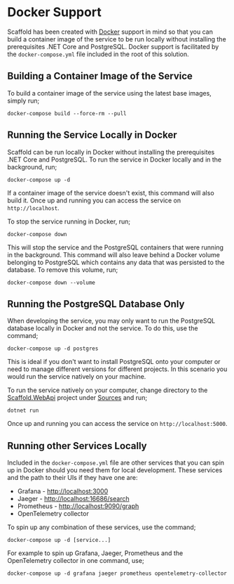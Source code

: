 # Docker Support

Scaffold has been created with [Docker](https://www.docker.com/) support in mind so that you can build a container image of the service to be run locally without installing the prerequisites .NET Core and PostgreSQL. Docker support is facilitated by the `docker-compose.yml` file included in the root of this solution.

## Building a Container Image of the Service

To build a container image of the service using the latest base images, simply run;

    docker-compose build --force-rm --pull

## Running the Service Locally in Docker

Scaffold can be run locally in Docker without installing the prerequisites .NET Core and PostgreSQL. To run the service in Docker locally and in the background, run;

    docker-compose up -d

If a container image of the service doesn't exist, this command will also build it. Once up and running you can access the service on `http://localhost`.

To stop the service running in Docker, run;

    docker-compose down

This will stop the service and the PostgreSQL containers that were running in the background. This command will also leave behind a Docker volume belonging to PostgreSQL which contains any data that was persisted to the database. To remove this volume, run;

    docker-compose down --volume

## Running the PostgreSQL Database Only

When developing the service, you may only want to run the PostgreSQL database locally in Docker and not the service. To do this, use the command;

    docker-compose up -d postgres

This is ideal if you don't want to install PostgreSQL onto your computer or need to manage different versions for different projects. In this scenario you would run the service natively on your machine.

To run the service natively on your computer, change directory to the [Scaffold.WebApi](../Sources/Scaffold.WebApi) project under [Sources](../Sources) and run;

    dotnet run

Once up and running you can access the service on `http://localhost:5000`.

## Running other Services Locally

Included in the `docker-compose.yml` file are other services that you can spin up in Docker should you need them for local development. These services and the path to their UIs if they have one are:

- Grafana - <http://localhost:3000>
- Jaeger - <http://localhost:16686/search>
- Prometheus - <http://localhost:9090/graph>
- OpenTelemetry collector

To spin up any combination of these services, use the command;

    docker-compose up -d [service...]

For example to spin up Grafana, Jaeger, Prometheus and the OpenTelemetry collector in one command, use;

    docker-compose up -d grafana jaeger prometheus opentelemetry-collector
